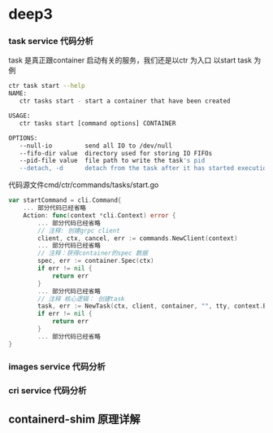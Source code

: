# deep3

### task service 代码分析

task 是真正跟container 启动有关的服务，我们还是以ctr 为入口 以start task 为例

```bash
ctr task start --help
NAME:
   ctr tasks start - start a container that have been created

USAGE:
   ctr tasks start [command options] CONTAINER

OPTIONS:
   --null-io         send all IO to /dev/null
   --fifo-dir value  directory used for storing IO FIFOs
   --pid-file value  file path to write the task's pid
   --detach, -d      detach from the task after it has started execution
```

 代码源文件cmd/ctr/commands/tasks/start.go

```go
var startCommand = cli.Command{
	... 部分代码已经省略
	Action: func(context *cli.Context) error {
		... 部分代码已经省略
		// 注释: 创建grpc client
		client, ctx, cancel, err := commands.NewClient(context)
		... 部分代码已经省略
		// 注释：获得container的spec 数据
		spec, err := container.Spec(ctx)
		if err != nil {
			return err
		}
		... 部分代码已经省略
		// 注释 核心逻辑： 创建task
		task, err := NewTask(ctx, client, container, "", tty, context.Bool("null-io"), ioOpts, opts...)
		if err != nil {
			return err
		}
		... 部分代码已经省略
}
```





### images service 代码分析

### cri service 代码分析

## containerd-shim 原理详解

